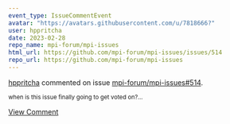 ```yaml
---
event_type: IssueCommentEvent
avatar: "https://avatars.githubusercontent.com/u/7818666?"
user: hppritcha
date: 2023-02-28
repo_name: mpi-forum/mpi-issues
html_url: https://github.com/mpi-forum/mpi-issues/issues/514
repo_url: https://github.com/mpi-forum/mpi-issues
---
```


<a href='https://github.com/hppritcha' target='_blank'>hppritcha</a> commented on issue <a href='https://github.com/mpi-forum/mpi-issues/issues/514' target='_blank'>mpi-forum/mpi-issues#514</a>.

<small>when is this issue finally going to get voted on?...</small>

<a href='https://github.com/mpi-forum/mpi-issues/issues/514' target='_blank'>View Comment</a>